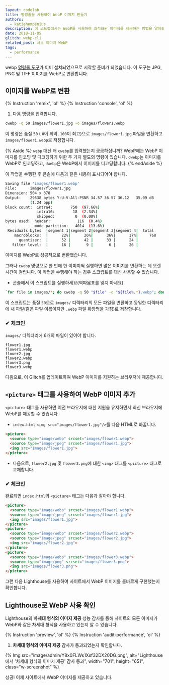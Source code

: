 ```yaml
---
layout: codelab
title: 명령줄을 사용하여 WebP 이미지 만들기
authors:
  - katiehempenius
description: 이 코드랩에서는 WebP를 사용하여 최적화된 이미지를 제공하는 방법을 알아봅니다.
date: 2018-11-05
glitch: webp-cli
related_post: 서브 이미지 WebP
tags:
  - performance
---
```


webp <a href="https://developers.google.com/speed/webp/docs/precompiled">명령줄 도구</a>가 이미 설치되었으므로 시작할 준비가 되었습니다. 이 도구는 JPG, PNG 및 TIFF 이미지를 WebP로 변환합니다.

## 이미지를 WebP로 변환

{% Instruction 'remix', 'ol' %} {% Instruction 'console', 'ol' %}

1. 다음 명령을 입력합니다.

```bash
cwebp -q 50 images/flower1.jpg -o images/flower1.webp
```

이 명령은 품질 `50` ( `0`이 최악, `100`이 최고)으로 `images/flower1.jpg` 파일을 변환하고 `images/flower1.webp`로 저장합니다.

{% Aside %} `webp` 대신 왜  `cwebp`를 입력했는지 궁금하십니까? WebP에는 WebP 이미지를 인코딩 및 디코딩하기 위한 두 가지 별도의 명령이 있습니다. `cwebp`는 이미지를 WebP로 인코딩하고, `dwebp`은 WebP에서 이미지를 디코딩합니다. {% endAside %}

이 작업을 수행한 후 콘솔에 다음과 같은 내용이 표시되어야 합니다.

```bash
Saving file 'images/flower1.webp'
File:      images/flower1.jpg
Dimension: 504 x 378
Output:    29538 bytes Y-U-V-All-PSNR 34.57 36.57 36.12   35.09 dB
           (1.24 bpp)
block count:  intra4:        750  (97.66%)
              intra16:        18  (2.34%)
              skipped:         0  (0.00%)
bytes used:  header:            116  (0.4%)
             mode-partition:   4014  (13.6%)
 Residuals bytes  |segment 1|segment 2|segment 3|segment 4|  total
    macroblocks:  |      22%|      26%|      36%|      17%|     768
      quantizer:  |      52 |      42 |      33 |      24 |
   filter level:  |      16 |       9 |       6 |      26 |
```

이미지를 WebP로 성공적으로 변환했습니다.

그러나 `cwebp` 명령으로 한 번에 한 이미지씩 실행하면 많은 이미지를 변환하는 데 오랜 시간이 걸립니다. 이 작업을 수행해야 하는 경우 스크립트를 대신 사용할 수 있습니다.

- 콘솔에서 이 스크립트를 실행하세요(역따옴표를 잊지 마세요).

```bash
`for file in images/*; do cwebp -q 50 "$file" -o "${file%.*}.webp"; done`
```

이 스크립트는 품질 `50`으로 `images/` 디렉터리의 모든 파일을 변환하고 동일한 디렉터리에 새 파일(같은 파일 이름이지만 `.webp` 파일 확장명을 가짐)로 저장합니다.

### ✔︎ 체크인

`images/` 디렉터리에 6개의 파일이 있어야 합니다.

```shell
flower1.jpg
flower1.webp
flower2.jpg
flower2.webp
flower3.png
flower3.webp
```

다음으로, 이 Glitch를 업데이트하여 WebP 이미지를 지원하는 브라우저에 제공합니다.

## `<picture>` 태그를 사용하여 WebP 이미지 추가

`<picture>` 태그를 사용하면 이전 브라우저에 대한 지원을 유지하면서 최신 브라우저에 WebP를 제공할 수 있습니다.

- `index.html` `<img src="images/flower1.jpg"/>`를 다음 HTML로 바꿉니다.

```html
<picture>
  <source type="image/webp" srcset="images/flower1.webp">
  <source type="image/jpeg" srcset="images/flower1.jpg">
  <img src="images/flower1.jpg">
</picture>
```

- 다음으로, `flower2.jpg` 및 `flower3.png`에 대한 `<img>` 태그를 `<picture>` 태그로 교체합니다.

### ✔︎ 체크인

완료되면 `index.html`의 `<picture>` 태그는 다음과 같아야 합니다.

```html
<picture>
  <source type="image/webp" srcset="images/flower1.webp">
  <source type="image/jpeg" srcset="images/flower1.jpg">
  <img src="images/flower1.jpg">
</picture>
<picture>
  <source type="image/webp" srcset="images/flower2.webp">
  <source type="image/jpeg" srcset="images/flower2.jpg">
  <img src="images/flower2.jpg">
</picture>
<picture>
  <source type="image/webp" srcset="images/flower3.webp">
  <source type="image/png" srcset="images/flower3.png">
  <img src="images/flower3.png">
</picture>
```

그런 다음 Lighthouse를 사용하여 사이트에서 WebP 이미지를 올바르게 구현했는지 확인합니다.

## Lighthouse로 WebP 사용 확인

Lighthouse의 **차세대 형식의 이미지 제공** 성능 감사를 통해 사이트의 모든 이미지가 WebP와 같은 차세대 형식을 사용하고 있는지 알 수 있습니다.

{% Instruction 'preview', 'ol' %} {% Instruction 'audit-performance', 'ol' %}

1. **차세대 형식의 이미지 제공** 감사가 통과되었는지 확인합니다.

{% Img src="image/admin/Y8x0FLWs1Xsf32DX20DG.png", alt="Lighthouse에서 '차세대 형식의 이미지 제공' 감사 통과", width="701", height="651", class="w-screenshot" %}

성공! 이제 사이트에서 WebP 이미지를 제공하고 있습니다.

